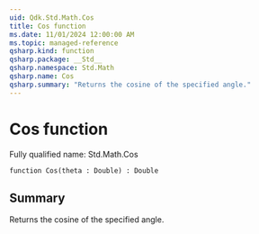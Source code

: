 ```yaml
---
uid: Qdk.Std.Math.Cos
title: Cos function
ms.date: 11/01/2024 12:00:00 AM
ms.topic: managed-reference
qsharp.kind: function
qsharp.package: __Std__
qsharp.namespace: Std.Math
qsharp.name: Cos
qsharp.summary: "Returns the cosine of the specified angle."
---
```


# Cos function

Fully qualified name: Std.Math.Cos

```qsharp
function Cos(theta : Double) : Double
```

## Summary
Returns the cosine of the specified angle.
